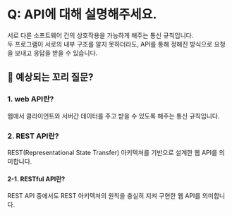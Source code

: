 # Q: API에 대해 설명해주세요.

서로 다른 소프트웨어 간의 상호작용을 가능하게 해주는 통신 규칙입니다. <BR/>
두 프로그램이 서로의 내부 구조를 알지 못하더라도, API를 통해 정해진 방식으로 요청을 보내고 응답을 받을 수 있습니다.

## 💬 예상되는 꼬리 질문?

### 1. web API란?
웹에서 클라이언트와 서버간 데이터를 주고 받을 수 있도록 해주는 통신 규칙입니다.

### 2. REST API란?
REST(Representational State Transfer) 아키텍쳐를 기반으로 설계한 웹 API를 의미합니다.
 
#### 2-1. RESTful API란?
REST API 중에서도 REST 아키텍쳐의 원칙을 충실히 지켜 구현한 웹 API를 의미합니다.
